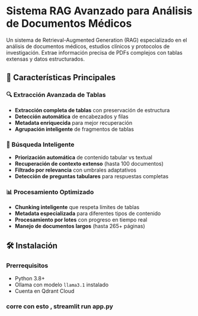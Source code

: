 # Sistema RAG Avanzado para Análisis de Documentos Médicos

Un sistema de Retrieval-Augmented Generation (RAG) especializado en el análisis de documentos médicos, estudios clínicos y protocolos de investigación. Extrae información precisa de PDFs complejos con tablas extensas y datos estructurados.

## 🚀 Características Principales

### 🔍 Extracción Avanzada de Tablas
- **Extracción completa de tablas** con preservación de estructura
- **Detección automática** de encabezados y filas
- **Metadata enriquecida** para mejor recuperación
- **Agrupación inteligente** de fragmentos de tablas

### 🤖 Búsqueda Inteligente
- **Priorización automática** de contenido tabular vs textual
- **Recuperación de contexto extenso** (hasta 100 documentos)
- **Filtrado por relevancia** con umbrales adaptativos
- **Detección de preguntas tabulares** para respuestas completas

### 📊 Procesamiento Optimizado
- **Chunking inteligente** que respeta límites de tablas
- **Metadata especializada** para diferentes tipos de contenido
- **Procesamiento por lotes** con progreso en tiempo real
- **Manejo de documentos largos** (hasta 265+ páginas)

## 🛠️ Instalación

### Prerrequisitos
- Python 3.8+
- Ollama con modelo `llama3.1` instalado
- Cuenta en Qdrant Cloud

### corre con esto ,  streamlit run app.py

